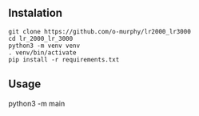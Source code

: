 ## Instalation
```shell
git clone https://github.com/o-murphy/lr2000_lr3000
cd lr_2000_lr_3000
python3 -m venv venv
. venv/bin/activate
pip install -r requirements.txt
```

## Usage
python3 -m main